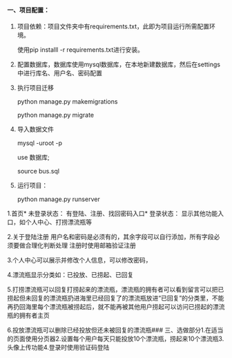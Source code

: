 #### 一、项目配置：

1. 项目依赖：项目文件夹中有requirements.txt，此即为项目运行所需配置环境。

    使用pip installl -r requirements.txt进行安装。

2. 配置数据库，数据库使用mysql数据库，在本地新建数据库，然后在settings中进行库名、用户名、密码配置

3. 执行项目迁移

    python manage.py makemigrations

    python manage.py migrate

4. 导入数据文件

    mysql -uroot -p

    use 数据库;

     source  bus.sql

5. 运行项目：

    python manage.py runserver

1.首页* 未登录状态：  有登陆、注册、找回密码入口* 登录状态：  显示其他功能入口，如个人中心、打捞漂流瓶等

2.关于登陆注册 用户名和密码是必须有的，其余字段可以自行添加，所有字段必须要做合理化判断处理 注册时使用邮箱验证注册

3.个人中心可以展示并修改个人信息，可以修改密码，

4.漂流瓶显示分类如：已投放、已捞起、已回复

5.打捞漂流瓶可以回复打捞起来的漂流瓶，漂流瓶的拥有者可以看到留言可以把已捞起但未回复的漂流瓶扔进海里已经回复了的漂流瓶放进“已回复”的分类里，不能再扔回海里每个漂流瓶被捞起后，就不能再被其他用户捞起可以访问已捞起的漂流瓶的拥有者主页

6.投放漂流瓶可以删除已经投放但还未被回复的漂流瓶### 三、选做部分1.在适当的页面使用分页器2.设置每个用户每天只能投放10个漂流瓶，捞起来10个漂流瓶3.头像上传功能4.登录时使用验证码登陆